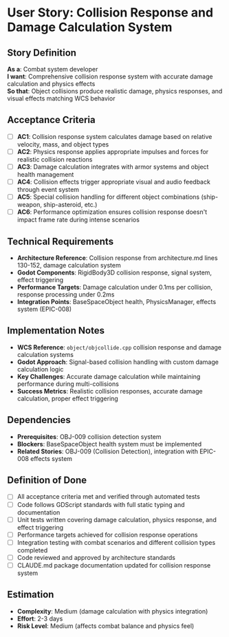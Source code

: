# User Story: Collision Response and Damage Calculation System

## Story Definition
**As a**: Combat system developer  
**I want**: Comprehensive collision response system with accurate damage calculation and physics effects  
**So that**: Object collisions produce realistic damage, physics responses, and visual effects matching WCS behavior

## Acceptance Criteria
- [ ] **AC1**: Collision response system calculates damage based on relative velocity, mass, and object types
- [ ] **AC2**: Physics response applies appropriate impulses and forces for realistic collision reactions
- [ ] **AC3**: Damage calculation integrates with armor systems and object health management
- [ ] **AC4**: Collision effects trigger appropriate visual and audio feedback through event system
- [ ] **AC5**: Special collision handling for different object combinations (ship-weapon, ship-asteroid, etc.)
- [ ] **AC6**: Performance optimization ensures collision response doesn't impact frame rate during intense scenarios

## Technical Requirements
- **Architecture Reference**: Collision response from architecture.md lines 130-152, damage calculation system
- **Godot Components**: RigidBody3D collision response, signal system, effect triggering
- **Performance Targets**: Damage calculation under 0.1ms per collision, response processing under 0.2ms  
- **Integration Points**: BaseSpaceObject health, PhysicsManager, effects system (EPIC-008)

## Implementation Notes
- **WCS Reference**: `object/objcollide.cpp` collision response and damage calculation systems
- **Godot Approach**: Signal-based collision handling with custom damage calculation logic
- **Key Challenges**: Accurate damage calculation while maintaining performance during multi-collisions
- **Success Metrics**: Realistic collision responses, accurate damage calculation, proper effect triggering

## Dependencies
- **Prerequisites**: OBJ-009 collision detection system
- **Blockers**: BaseSpaceObject health system must be implemented
- **Related Stories**: OBJ-009 (Collision Detection), integration with EPIC-008 effects system

## Definition of Done
- [ ] All acceptance criteria met and verified through automated tests
- [ ] Code follows GDScript standards with full static typing and documentation
- [ ] Unit tests written covering damage calculation, physics response, and effect triggering
- [ ] Performance targets achieved for collision response operations
- [ ] Integration testing with combat scenarios and different collision types completed
- [ ] Code reviewed and approved by architecture standards
- [ ] CLAUDE.md package documentation updated for collision response system

## Estimation
- **Complexity**: Medium (damage calculation with physics integration)
- **Effort**: 2-3 days
- **Risk Level**: Medium (affects combat balance and physics feel)